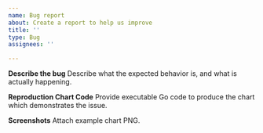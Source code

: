 ```yaml
---
name: Bug report
about: Create a report to help us improve
title: ''
type: Bug
assignees: ''

---
```


**Describe the bug**
Describe what the expected behavior is, and what is actually happening.

**Reproduction Chart Code**
Provide executable Go code to produce the chart which demonstrates the issue.

**Screenshots**
Attach example chart PNG.
